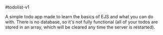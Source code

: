 #todolist-v1

A simple todo app made to learn the basics of EJS and what you can do with. There is no database, so it's not fully functional (all of your todos are stored in an array, which will be cleared any time the server is restarted). 
